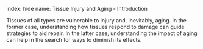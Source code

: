 index: hide
name: Tissue Injury and Aging - Introduction

Tissues of all types are vulnerable to injury and, inevitably, aging. In the former case, understanding how tissues respond to damage can guide strategies to aid repair. In the latter case, understanding the impact of aging can help in the search for ways to diminish its effects.
